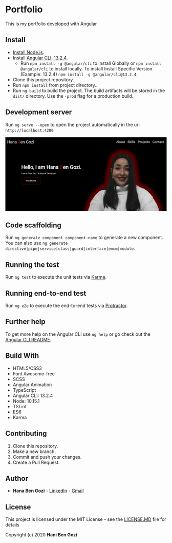 # Portfolio

This is my portfolio developed with Angular

## Install

* [Install Node.js](https://nodejs.org/en/).
* Install [Angular CLI: 13.2.4](https://www.npmjs.com/package/@angular/cli/v/13.2.4).
  * Run `npm install -g @angular/cli` to install Globally or `npm install @angular/cli` to install locally. To install Install Specific Version (Example: 13.2.4) `npm install -g @angular/cli@13.2.4`.
* Clone this project repository.
* Run `npm install` from project directory..
* Run `ng build` to build the project. The build artifacts will be stored in the `dist/` directory. Use the `-prod` flag for a production build.

## Development server

Run `ng serve --open` to open the project automatically in the url `http://localhost:4200`

![portfolio](./src/assets/img/portfolio-img.png)

## Code scaffolding

Run `ng generate component component-name` to generate a new component. You can also use `ng generate directive|pipe|service|class|guard|interface|enum|module`.

## Running the test

Run `ng test` to execute the unit tests via [Karma](https://karma-runner.github.io/latest/index.html).

## Running end-to-end test

Run `ng e2e` to execute the end-to-end tests via [Protractor](http://www.protractortest.org/#/).

## Further help

To get more help on the Angular CLI use `ng help` or go check out the [Angular CLI README](https://github.com/angular/angular-cli/blob/master/README.md).

## Build With

* HTML5/CSS3
* Font Awesome-free
* SCSS
* Angular Animation
* TypeScript
* Angular CLI: 13.2.4
* Node: 10.15.1
* TSLint
* ES6
* Karma

## Contributing

1. Clone this repository.
1. Make a new branch.
1. Commit and push your changes.
1. Create a Pull Request.

## Author

* **Hana Ben Gozi** - [LinkedIn](https://www.linkedin.com/in/hani-ben-gozi/) - [Gmail](mailto:hanibengozi@gmail.com)

## License

This project is licensed under the MIT License - see the [LICENSE.MD](LICENSE.MD) file for details

Copyright (c) 2020 **Hani Ben Gozi**
